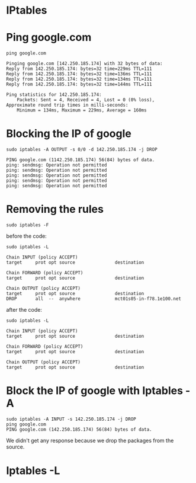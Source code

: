 # **IPtables**

# Ping google.com
```
ping google.com

Pinging google.com [142.250.185.174] with 32 bytes of data:
Reply from 142.250.185.174: bytes=32 time=229ms TTL=111
Reply from 142.250.185.174: bytes=32 time=136ms TTL=111
Reply from 142.250.185.174: bytes=32 time=134ms TTL=111
Reply from 142.250.185.174: bytes=32 time=144ms TTL=111

Ping statistics for 142.250.185.174:
    Packets: Sent = 4, Received = 4, Lost = 0 (0% loss),
Approximate round trip times in milli-seconds:
    Minimum = 134ms, Maximum = 229ms, Average = 160ms
```

# Blocking the IP of google
```
sudo iptables -A OUTPUT -s 0/0 -d 142.250.185.174 -j DROP

PING google.com (1142.250.185.174) 56(84) bytes of data.
ping: sendmsg: Operation not permitted
ping: sendmsg: Operation not permitted
ping: sendmsg: Operation not permitted
ping: sendmsg: Operation not permitted
ping: sendmsg: Operation not permitted
```
# Removing the rules
```
sudo iptables -F
```
before the code:
```
sudo iptables -L

Chain INPUT (policy ACCEPT)
target     prot opt source               destination         

Chain FORWARD (policy ACCEPT)
target     prot opt source               destination         

Chain OUTPUT (policy ACCEPT)
target     prot opt source               destination         
DROP       all  --  anywhere             mct01s05-in-f78.1e100.net 
```
after the code:
```
sudo iptables -L

Chain INPUT (policy ACCEPT)
target     prot opt source               destination         

Chain FORWARD (policy ACCEPT)
target     prot opt source               destination         

Chain OUTPUT (policy ACCEPT)
target     prot opt source               destination
```

# Block the IP of google with Iptables -A
```
sudo iptables -A INPUT -s 142.250.185.174 -j DROP
ping google.com
PING google.com (142.250.185.174) 56(84) bytes of data.
```
We didn't get any response because we drop the packages from the source.

# Iptables -L

